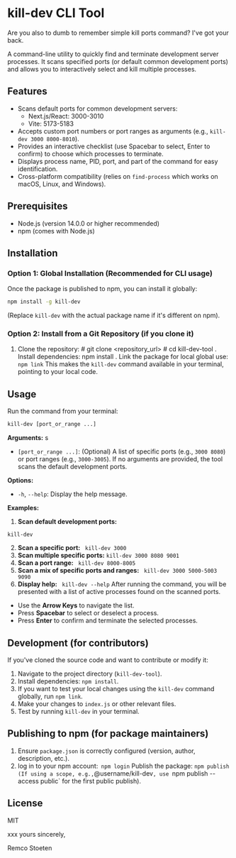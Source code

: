 # kill-dev CLI Tool

Are you also to dumb to remember simple kill ports command? I've got your back.

A command-line utility to quickly find and terminate development server processes. It scans specified ports (or default common development ports) and allows you to interactively select and kill multiple processes.

## Features

- Scans default ports for common development servers:
  - Next.js/React: 3000-3010
  - Vite: 5173-5183
- Accepts custom port numbers or port ranges as arguments (e.g., `kill-dev 3000 8000-8010`).
- Provides an interactive checklist (use Spacebar to select, Enter to confirm) to choose which processes to terminate.
- Displays process name, PID, port, and part of the command for easy identification.
- Cross-platform compatibility (relies on `find-process` which works on macOS, Linux, and Windows).

## Prerequisites

- Node.js (version 14.0.0 or higher recommended)
- npm (comes with Node.js)

## Installation

### Option 1: Global Installation (Recommended for CLI usage)

Once the package is published to npm, you can install it globally:

```bash
npm install -g kill-dev
```

(Replace `kill-dev` with the actual package name if it's different on npm).

### Option 2: Install from a Git Repository (if you clone it)

1.  Clone the repository: # git clone <repository_url> # cd kill-dev-tool
    . Install dependencies:
    npm install
    . Link the package for local global use:
    ` npm link`
    This makes the `kill-dev` command available in your terminal, pointing to your local code.

## Usage

Run the command from your terminal:

```bash
kill-dev [port_or_range ...]
```

**Arguments:**
s

- `[port_or_range ...]`: (Optional) A list of specific ports (e.g., `3000 8080`) or port ranges (e.g., `3000-3005`). If no arguments are provided, the tool scans the default development ports.

**Options:**

- `-h`, `--help`: Display the help message.

**Examples:**

1.  **Scan default development ports:**

`kill-dev`

2.  **Scan a specific port:**
    ` kill-dev 3000`
3.  **Scan multiple specific ports:**
    `kill-dev 3000 8080 9001 `
4.  **Scan a port range:**
    ` kill-dev 8000-8005`
5.  **Scan a mix of specific ports and ranges:**
    ` kill-dev 3000 5000-5003 9090`
6.  **Display help:**
    ` kill-dev --help`
    After running the command, you will be presented with a list of active processes found on the scanned ports.

- Use the **Arrow Keys** to navigate the list.
- Press **Spacebar** to select or deselect a process.
- Press **Enter** to confirm and terminate the selected processes.

## Development (for contributors)

If you've cloned the source code and want to contribute or modify it:

1.  Navigate to the project directory (`kill-dev-tool`).
2.  Install dependencies: `npm install`.
3.  If you want to test your local changes using the `kill-dev` command globally, run `npm link`.
4.  Make your changes to `index.js` or other relevant files.
5.  Test by running `kill-dev` in your terminal.

## Publishing to npm (for package maintainers)

1. Ensure `package.json` is correctly configured (version, author, description, etc.).
2. log in to your npm account:` npm login`
   Publish the package:
   `npm publish`
   ` (If using a scope, e.g.,`@username/kill-dev`, use `npm publish --access public` for the first public publish).

## License

MIT

xxx yours sincerely,

Remco Stoeten

